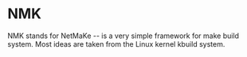 NMK
===

NMK stands for NetMaKe --  is a very simple framework for make build system.
Most ideas are taken from the Linux kernel kbuild system.
